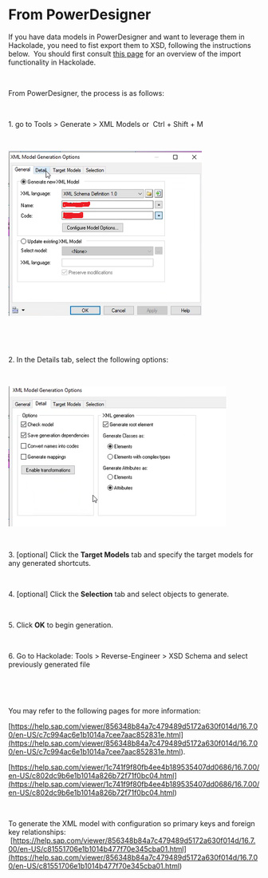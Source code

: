 # From PowerDesigner

If you have data models in PowerDesigner and want to leverage them in Hackolade, you need to fist export them to XSD, following the instructions below.&nbsp; You should first consult [this page](<XSDoflogicalmodels.md>) for an overview of the import functionality in Hackolade.

&nbsp;

From PowerDesigner, the process is as follows:

&nbsp;

&#49;. go to Tools \> Generate \> XML Models or  Ctrl + Shift + M

&nbsp;

![PowerDesigner - Export to XML General](<lib/PowerDesigner%20-%20Export%20to%20XML%20General.png>)

&nbsp;

&nbsp;

&#50;. In the Details tab, select the following options:

&nbsp;

![Image](<lib/PowerDesigner%20-%20Export%20to%20XML%20Details.png>)

&nbsp;

&#51;. \[optional\] Click the **Target Models** tab and specify the target models for any generated shortcuts.

&nbsp;

&#52;. \[optional\] Click the **Selection** tab and select objects to generate.

&nbsp;

&#53;. Click **OK** to begin generation.

&nbsp;

&#54;. Go to Hackolade: Tools \> Reverse-Engineer \> XSD Schema and select previously generated file

&nbsp;

&nbsp;

You may refer to the following pages for more information:

[https://help.sap.com/viewer/856348b84a7c479489d5172a630f014d/16.7.00/en-US/c7c994ac6e1b1014a7cee7aac852831e.html](<https://help.sap.com/viewer/856348b84a7c479489d5172a630f014d/16.7.00/en-US/c7c994ac6e1b1014a7cee7aac852831e.html>).

[https://help.sap.com/viewer/1c741f9f80fb4ee4b189535407dd0686/16.7.00/en-US/c802dc9b6e1b1014a826b72f71f0bc04.html](<https://help.sap.com/viewer/1c741f9f80fb4ee4b189535407dd0686/16.7.00/en-US/c802dc9b6e1b1014a826b72f71f0bc04.html>)&nbsp;

&nbsp;

To generate the XML model with configuration so primary keys and foreign key relationships: &nbsp;  [https://help.sap.com/viewer/856348b84a7c479489d5172a630f014d/16.7.00/en-US/c81551706e1b1014b477f70e345cba01.html](<https://help.sap.com/viewer/856348b84a7c479489d5172a630f014d/16.7.00/en-US/c81551706e1b1014b477f70e345cba01.html>)

&nbsp;

&nbsp;

&nbsp;

